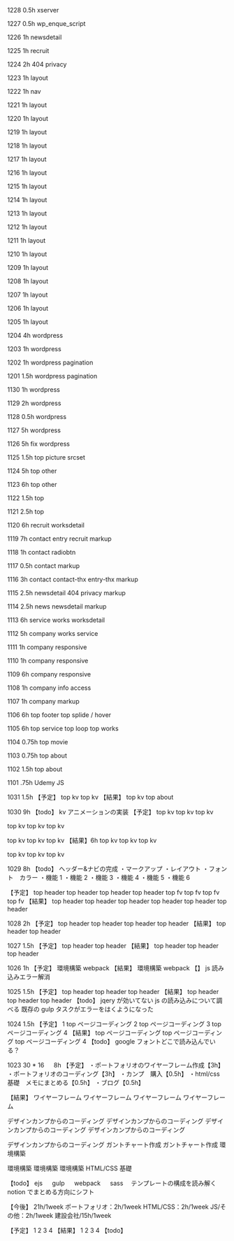 1228 0.5h xserver

1227 0.5h wp_enque_script

1226 1h newsdetail

1225 1h recruit

1224 2h 404 privacy

1223 1h layout

1222 1h nav

1221 1h layout

1220 1h layout

1219 1h layout

1218 1h layout

1217 1h layout

1216 1h layout

1215 1h layout

1214 1h layout

1213 1h layout

1212 1h layout

1211 1h layout

1210 1h layout

1209 1h layout

1208 1h layout

1207 1h layout

1206 1h layout

1205 1h layout

1204 4h wordpress

1203 1h wordpress

1202 1h wordpress pagination

1201 1.5h wordpress pagination

1130 1h wordpress

1129 2h wordpress

1128 0.5h wordpress

1127 5h wordpress

1126 5h fix wordpress

1125 1.5h top picture srcset

1124 5h top other

1123 6h top other

1122 1.5h top

1121 2.5h top

1120 6h recruit worksdetail

1119 7h contact entry recruit markup

1118 1h contact radiobtn

1117 0.5h contact markup

1116 3h contact contact-thx entry-thx markup

1115 2.5h newsdetail 404 privacy markup

1114 2.5h
news newsdetail markup

1113 6h
service works worksdetail

1112 5h
company works service

1111 1h
company responsive

1110 1h
company responsive

1109 6h
company responsive

1108 1h
company info access

1107 1h
company markup

1106 6h
top footer
top splide / hover

1105 6h
top service
top loop
top works

1104 0.75h
top movie

1103 0.75h
top about

1102 1.5h
top about

1101 .75h
Udemy JS

1031 1.5h
【予定】
top kv
top kv
【結果】
top kv
top about

1030 9h
【todo】
kv アニメーションの実装
【予定】
top kv
top kv
top kv

top kv
top kv
top kv

top kv
top kv
top kv
【結果】6h
top kv
top kv
top kv

top kv
top kv
top kv

<!-- 【todo】
ejs 　 gulp 　 webpack 　 sass 　テンプレートの構成を読み解く
notion でまとめる方向にシフト

【今後】
21h/1week
ポートフォリオ：2h/1week
HTML/CSS：2h/1week
JS/その他：2h/1week
建設会社/15h/1week -->

1029 8h
【todo】
ヘッダー&ナビの完成
・マークアップ
・レイアウト
・フォント　カラー
・機能 1
・機能 2
・機能 3
・機能 4
・機能 5
・機能 6

【予定】
top header
top header
top header
top header
top fv
top fv
top fv
top fv
【結果】
top header
top header
top header
top header
top header
top header

1028 2h
【予定】
top header
top header
top header
top header
【結果】
top header
top header

1027 1.5h
【予定】
top header
top header
【結果】
top header
top header
top header

1026 1h
【予定】
環境構築
webpack
【結果】
環境構築
webpack
【】
js 読み込みエラー解消

1025 1.5h
【予定】
top header
top header
top header
【結果】
top header
top header
top header
【todo】
jqery が効いてない
js の読み込みについて調べる
既存の gulp タスクがエラーをはくようになった

1024 1.5h
【予定】
1 top ページコーディング
2 top ページコーディング
3 top ページコーディング
4
【結果】
top ページコーディング
top ページコーディング
top ページコーディング
4
【todo】
google フォントどこで読み込んでいる？

1023 30 \* 16 　 8h
【予定】
・ポートフォリオのワイヤーフレーム作成【3h】
・ポートフォリオのコーディング【3h】
・カンプ　購入【0.5h】
・html/css 基礎　メモにまとめる【0.5h】
・ブログ【0.5h】

【結果】
ワイヤーフレーム
ワイヤーフレーム
ワイヤーフレーム
ワイヤーフレーム

デザインカンプからのコーディング
デザインカンプからのコーディング
デザインカンプからのコーディング
デザインカンプからのコーディング

デザインカンプからのコーディング
ガントチャート作成
ガントチャート作成
環境構築

環境構築
環境構築
環境構築
HTML/CSS 基礎

【todo】
ejs 　 gulp 　 webpack 　 sass 　テンプレートの構成を読み解く
notion でまとめる方向にシフト

【今後】
21h/1week
ポートフォリオ：2h/1week
HTML/CSS：2h/1week
JS/その他：2h/1week
建設会社/15h/1week

【予定】
1
2
3
4
【結果】
1
2
3
4
【todo】
